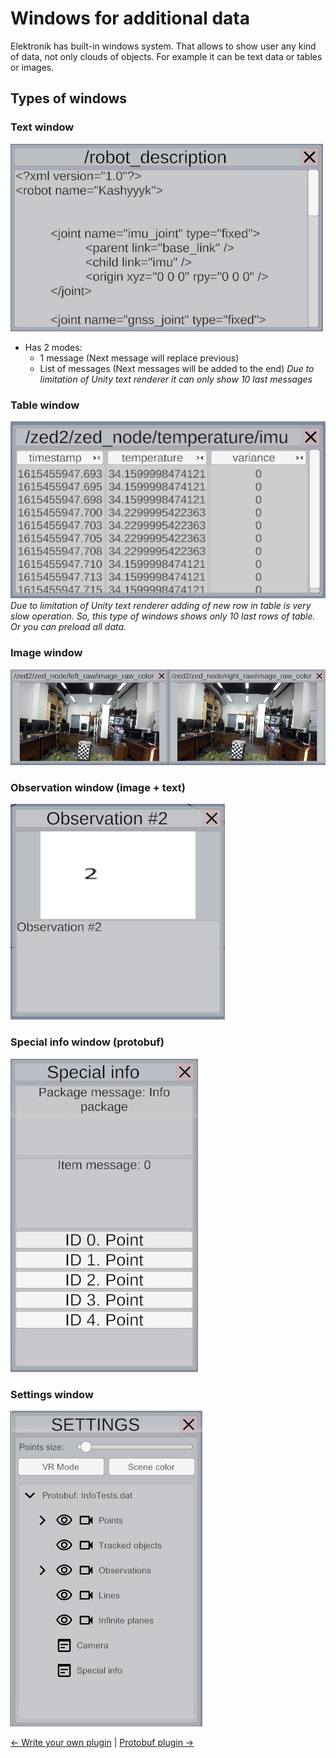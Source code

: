 # Windows for additional data

Elektronik has built-in windows system. That allows to show user any kind of data,
not only clouds of objects. For example it can be text data or tables or images.

## Types of windows

### Text window

![Text window](Images/TextWindow.png)
- Has 2 modes:
  - 1 message (Next message will replace previous)
  - List of messages (Next messages will be added to the end) 
    *Due to limitation of Unity text renderer it can only show 10 last messages*
    
### Table window

![Окно таблиц](Images/TableWindow.png)
*Due to limitation of Unity text renderer adding of new row in table is very slow operation.
So, this type of windows shows only 10 last rows of table. Or you can preload all data.*

### Image window

![Image window](Images/ImageWindow.png)

### Observation window (image + text)

![ObservationWindow.png](Images/ObservationWindow.png)

### Special info window (protobuf)

![SpecialInfoWindow.png](Images/SpecialInfoWindow.png)

### Settings window

![SettingsWindow.png](Images/SettingsWindow.png)

[<- Write your own plugin](Plugins-EN.md) | [Protobuf plugin ->](Protobuf-EN.md)